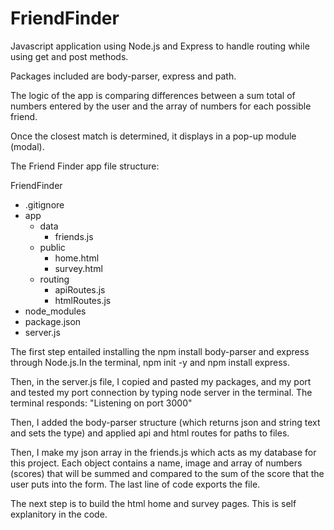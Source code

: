# FriendFinder

Javascript application using Node.js and Express to handle routing while using get and post methods.

Packages included are body-parser, express and path.

The logic of the app is comparing differences between a sum total of numbers entered by the user and the array of numbers for each possible friend.

Once the closest match is determined, it displays in a pop-up module (modal).

The Friend Finder app file structure:

FriendFinder
  - .gitignore
  - app
    - data
      - friends.js
    - public
      - home.html
      - survey.html
    - routing
      - apiRoutes.js
      - htmlRoutes.js
  - node_modules
  - package.json
  - server.js



The first step entailed installing the npm install body-parser and express through Node.js.In the terminal, npm init -y and npm install express.

Then, in the server.js file, I copied and pasted my packages, and my port and tested my port connection by typing node server in the terminal.  The terminal responds:  "Listening on port 3000"

Then, I added the body-parser structure (which returns json and string text and sets the type) and applied api and html routes for paths to files.

Then, I make my json array in the friends.js which acts as my database for this project.  Each object contains a name, image and array of numbers (scores) that will be summed and compared to the sum of the score that the user puts into the form.  The last line of code exports the file.

The next step is to build the html home and survey pages.  This is self explanitory in the code.


  


